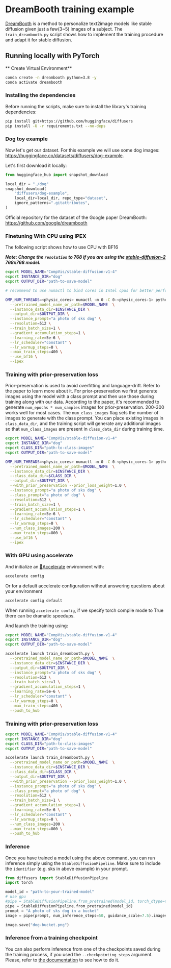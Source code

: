 # DreamBooth training example

[DreamBooth](https://arxiv.org/abs/2208.12242) is a method to personalize text2image models like stable diffusion given just a few(3~5) images of a subject.
The `train_dreambooth.py` script shows how to implement the training procedure and adapt it for stable diffusion.


## Running locally with PyTorch

** Create Virtual Environment**

```bash
conda create -n dreambooth python=3.8 -y 
conda activate dreambooth
```

### Installing the dependencies

Before running the scripts, make sure to install the library's training dependencies:

```bash
pip install git+https://github.com/huggingface/diffusers
pip install -U -r requirements.txt --no-deps

```

### Dog toy example

Now let's get our dataset. For this example we will use some dog images: https://huggingface.co/datasets/diffusers/dog-example.

Let's first download it locally:

```python
from huggingface_hub import snapshot_download

local_dir = "./dog"
snapshot_download(
    "diffusers/dog-example",
    local_dir=local_dir, repo_type="dataset",
    ignore_patterns=".gitattributes",
)
```
Official repository for the dataset of the Google paper DreamBooth: https://github.com/google/dreambooth

### Finetuning With CPU using IPEX
The following script shows how to use CPU with BF16

**___Note: Change the `resolution` to 768 if you are using the [stable-diffusion-2](https://huggingface.co/stabilityai/stable-diffusion-2) 768x768 model.___**

```bash
export MODEL_NAME="CompVis/stable-diffusion-v1-4"
export INSTANCE_DIR="dog"
export OUTPUT_DIR="path-to-save-model"

# recommend to use numactl to bind cores in Intel cpus for better performance

OMP_NUM_THREADS=<physic_cores> numactl -m 0 -C 0-<physic_cores-1> python train_dreambooth_ipex.py \
  --pretrained_model_name_or_path=$MODEL_NAME  \
  --instance_data_dir=$INSTANCE_DIR \
  --output_dir=$OUTPUT_DIR \
  --instance_prompt="a photo of sks dog" \
  --resolution=512 \
  --train_batch_size=1 \
  --gradient_accumulation_steps=1 \
  --learning_rate=5e-6 \
  --lr_scheduler="constant" \
  --lr_warmup_steps=0 \
  --max_train_steps=400 \
  --use_bf16 \
  --ipex
```

### Training with prior-preservation loss

Prior-preservation is used to avoid overfitting and language-drift. Refer to the paper to learn more about it. For prior-preservation we first generate images using the model with a class prompt and then use those during training along with our data.
According to the paper, it's recommended to generate `num_epochs * num_samples` images for prior-preservation. 200-300 works well for most cases. The `num_class_images` flag sets the number of images to generate with the class prompt. You can place existing images in `class_data_dir`, and the training script will generate any additional images so that `num_class_images` are present in `class_data_dir` during training time.

```bash
export MODEL_NAME="CompVis/stable-diffusion-v1-4"
export INSTANCE_DIR="dog"
export CLASS_DIR="path-to-class-images"
export OUTPUT_DIR="path-to-save-model"

OMP_NUM_THREADS=<physic_cores> numactl -m 0 -C 0-<physic_cores-1> python train_dreambooth_ipex.py \
  --pretrained_model_name_or_path=$MODEL_NAME  \
  --instance_data_dir=$INSTANCE_DIR \
  --class_data_dir=$CLASS_DIR \
  --output_dir=$OUTPUT_DIR \
  --with_prior_preservation --prior_loss_weight=1.0 \
  --instance_prompt="a photo of sks dog" \
  --class_prompt="a photo of dog" \
  --resolution=512 \
  --train_batch_size=1 \
  --gradient_accumulation_steps=1 \
  --learning_rate=5e-6 \
  --lr_scheduler="constant" \
  --lr_warmup_steps=0 \
  --num_class_images=200 \
  --max_train_steps=800 \
  --use_bf16 \
  --ipex
```

### With GPU using accelerate

And initialize an [🤗Accelerate](https://github.com/huggingface/accelerate/) environment with:

```bash
accelerate config
```

Or for a default accelerate configuration without answering questions about your environment

```bash
accelerate config default
```
When running `accelerate config`, if we specify torch compile mode to True there can be dramatic speedups. 

And launch the training using:

```bash
export MODEL_NAME="CompVis/stable-diffusion-v1-4"
export INSTANCE_DIR="dog"
export OUTPUT_DIR="path-to-save-model"

accelerate launch train_dreambooth.py \
  --pretrained_model_name_or_path=$MODEL_NAME  \
  --instance_data_dir=$INSTANCE_DIR \
  --output_dir=$OUTPUT_DIR \
  --instance_prompt="a photo of sks dog" \
  --resolution=512 \
  --train_batch_size=1 \
  --gradient_accumulation_steps=1 \
  --learning_rate=5e-6 \
  --lr_scheduler="constant" \
  --lr_warmup_steps=0 \
  --max_train_steps=400 \
  --push_to_hub
```

### Training with prior-preservation loss

```bash
export MODEL_NAME="CompVis/stable-diffusion-v1-4"
export INSTANCE_DIR="dog"
export CLASS_DIR="path-to-class-images"
export OUTPUT_DIR="path-to-save-model"

accelerate launch train_dreambooth.py \
  --pretrained_model_name_or_path=$MODEL_NAME  \
  --instance_data_dir=$INSTANCE_DIR \
  --class_data_dir=$CLASS_DIR \
  --output_dir=$OUTPUT_DIR \
  --with_prior_preservation --prior_loss_weight=1.0 \
  --instance_prompt="a photo of sks dog" \
  --class_prompt="a photo of dog" \
  --resolution=512 \
  --train_batch_size=1 \
  --gradient_accumulation_steps=1 \
  --learning_rate=5e-6 \
  --lr_scheduler="constant" \
  --lr_warmup_steps=0 \
  --num_class_images=200 \
  --max_train_steps=800 \
  --push_to_hub
```

### Inference

Once you have trained a model using the above command, you can run inference simply using the `StableDiffusionPipeline`. Make sure to include the `identifier` (e.g. sks in above example) in your prompt.


```python
from diffusers import StableDiffusionPipeline
import torch

model_id = "path-to-your-trained-model"
# use gpu
#pipe = StableDiffusionPipeline.from_pretrained(model_id, torch_dtype=torch.float16).to("cuda")
pipe = StableDiffusionPipeline.from_pretrained(model_id)
prompt = "A photo of sks dog in a bucket"
image = pipe(prompt, num_inference_steps=50, guidance_scale=7.5).images[0]

image.save("dog-bucket.png")
```

### Inference from a training checkpoint

You can also perform inference from one of the checkpoints saved during the training process, if you used the `--checkpointing_steps` argument. Please, refer to [the documentation](https://huggingface.co/docs/diffusers/main/en/training/dreambooth#performing-inference-using-a-saved-checkpoint) to see how to do it.
